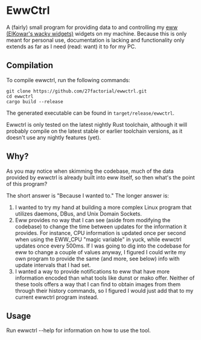 # EwwCtrl

A (fairly) small program for providing data to and controlling my 
[eww (ElKowar's wacky widgets)](https://github.com/elkowar/eww) widgets on my machine. Because this 
is only meant for personal use, documentation is lacking and functionality only extends as far as I
need (read: want) it to for my PC.

## Compilation

To compile ewwctrl, run the following commands:

```shell
git clone https://github.com/27factorial/ewwctrl.git
cd ewwctrl
cargo build --release
```
The generated executable can be found in `target/release/ewwctrl`.

Ewwctrl is only tested on the latest nightly Rust toolchain, although it will probably compile on 
the latest stable or earlier toolchain versions, as it doesn't use any nightly features (yet).

## Why?
As you may notice when skimming the codebase, much of the data provided by ewwctrl is already built
into eww itself, so then what's the point of this program?

The short answer is "Because I wanted to." The longer answer is:
1. I wanted to try my hand at building a more complex Linux program that utilizes daemons, DBus, 
   and Unix Domain Sockets.
2. Eww provides no way that I can see (aside from modifying the codebase) to change the time between
   updates for the information it provides. For instance, CPU information is updated once per second
   when using the EWW_CPU "magic variable" in yuck, while ewwctrl updates once every 500ms. If I was
   going to dig into the codebase for eww to change a couple of values anyway, I figured I could
   write my own program to provide the same (and more, see below) info with update intervals that
   I had set.
3. I wanted a way to provide notifications to eww that have more information encoded than what tools
   like dunst or mako offer. Neither of these tools offers a way that I can find to obtain images
   from them through their history commands, so I figured I would just add that to my current
   ewwctrl program instead.

## Usage
Run ewwctrl --help for information on how to use the tool.